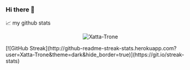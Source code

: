 ### Hi there 👋

<!--
**Xatta-Trone/Xatta-Trone** is a ✨ _special_ ✨ repository because its `README.md` (this file) appears on your GitHub profile.

Here are some ideas to get you started:

- 🔭 I’m currently working on ...
- 🌱 I’m currently learning ...
- 👯 I’m looking to collaborate on ...
- 🤔 I’m looking for help with ...
- 💬 Ask me about ...
- 📫 How to reach me: ...
- 😄 Pronouns: ...
- ⚡ Fun fact: ...
-->


📈 my github stats

<p align="center"> <img src="https://github-readme-stats.vercel.app/api?username=Xatta-Trone&show_icons=true&theme=gotham" alt="Xatta-Trone" /> </p>
[![GitHub Streak](http://github-readme-streak-stats.herokuapp.com?user=Xatta-Trone&theme=dark&hide_border=true)](https://git.io/streak-stats)
  
  
